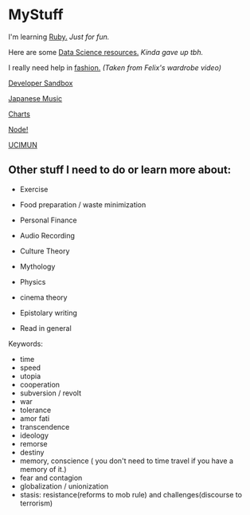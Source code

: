 # MyStuff

I'm learning [Ruby.](Ruby/home.md) *Just for fun.*

Here are some [Data Science resources.](ML.md) *Kinda gave up tbh.*

I really need help in [fashion.](Clothing.md) *(Taken from Felix's wardrobe video)*

[Developer Sandbox](sandbox/home.md)

[Japanese Music](https://www.youtube.com/playlist?list=PL27NNm-I4NZgr6OKKcs_vqHoYyYd6EX7Z)

[Charts](charts.html)

[Node!](Node/home.md)

[UCIMUN](ucimun.md)

## Other stuff I need to do or learn more about:

- Exercise
- Food preparation / waste minimization
- Personal Finance
- Audio Recording

- Culture Theory
- Mythology
- Physics
- cinema theory
- Epistolary writing
- Read in general

Keywords:
- time<a name="sometext"></a>
- speed
- utopia
- cooperation
- subversion / revolt
- war
- tolerance
- amor fati
- transcendence
- ideology
- remorse
- destiny
- memory, conscience ( you don't need to time travel if you have a memory of it.)
- fear and contagion
- globalization / unionization
- stasis: resistance(reforms to mob rule) and challenges(discourse to terrorism)

